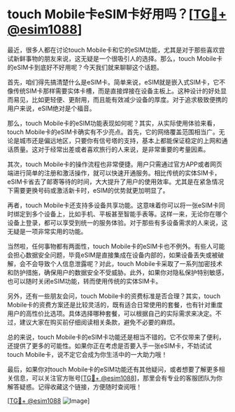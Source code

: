 # touch Mobile卡eSIM卡好用吗？[[TG💪+ @esim1088](https://t.me/s/esim1088)]

最近，很多人都在讨论touch Mobile卡和它的eSIM功能，尤其是对于那些喜欢尝试新鲜事物的朋友来说，这无疑是一个很吸引人的选择。那么，touch Mobile卡的eSIM卡到底好不好用呢？今天我们就来聊聊这个话题。

首先，咱们得先搞清楚什么是eSIM卡。简单来说，eSIM就是嵌入式SIM卡，它不像传统SIM卡那样需要实体卡槽，而是直接焊接在设备主板上。这种设计的好处显而易见，比如更轻便、更耐用，而且能有效减少设备的厚度。对于追求极致便携的用户来说，eSIM绝对是个福音。

那么，touch Mobile卡的eSIM功能表现如何呢？其实，从实际使用体验来看，touch Mobile卡的eSIM卡确实有不少亮点。首先，它的网络覆盖范围相当广。无论是城市还是偏远地区，只要你有信号塔的支持，基本上都能保证稳定的上网和通话质量。这对于经常出差或者喜欢旅行的人来说，是非常重要的考量因素。

其次，touch Mobile卡的操作流程也非常便捷。用户只需通过官方APP或者网页端进行简单的注册和激活操作，就可以快速开通服务。相比传统的实体SIM卡，eSIM卡省去了邮寄等待的时间，大大提升了用户的使用效率。尤其是在紧急情况下需要更换号码或激活新卡时，eSIM的优势就更加明显了。

再者，touch Mobile卡还支持多设备共享功能。这意味着你可以将一张eSIM卡同时绑定到多个设备上，比如手机、平板甚至智能手表等。这样一来，无论你在哪个设备上登录，都可以享受到统一的服务体验。对于那些有多设备需求的人来说，这无疑是一项非常实用的功能。

当然啦，任何事物都有两面性，touch Mobile卡的eSIM卡也不例外。有些人可能会担心数据安全问题，毕竟eSIM是直接集成在设备内部的，如果设备丢失或被破解，会不会导致个人信息泄露呢？对此，touch Mobile卡采取了一系列加密技术和防护措施，确保用户的数据安全不受威胁。此外，如果你对隐私保护特别敏感，也可以随时关闭eSIM功能，转而使用传统的实体SIM卡。

另外，还有一些朋友会问，touch Mobile卡的资费标准是否合理？其实，touch Mobile卡的资费方案还是比较灵活的，既有适合日常使用的套餐，也有针对重度用户的高性价比选项。具体选择哪种套餐，可以根据自己的实际需求来决定。不过，建议大家在购买前仔细阅读相关条款，避免不必要的麻烦。

总的来说，touch Mobile卡的eSIM卡功能还是相当不错的。它不仅带来了便利，还提供了更多的可能性。如果你正在考虑是否要入手一张eSIM卡，不妨试试touch Mobile卡，说不定它会成为你生活中的一大助力哦！

最后，如果你对touch Mobile卡的eSIM功能还有其他疑问，或者想要了解更多相关信息，可以关注官方账号[[TG💪+ @esim1088](https://t.me/s/esim1088)]，那里会有专业的客服团队为你解答疑惑。记得收藏这个链接，方便随时查阅哦！

[[TG💪+ @esim1088](https://t.me/s/esim1088) ![Image](https://i.postimg.cc/4NQfJmqS/Snipaste-2025-05-13-00-14-12.png)]